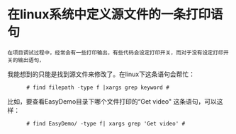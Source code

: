 # 在linux系统中定义源文件的一条打印语句 #

    在项目调试过程中，经常会有一些打印输出，有些代码会设定打印开关，而对于没有设定打印开关的输出语句，
我能想到的只能是找到源文件来修改了。在linux下这条语句会帮忙：

          # find filepath -type f |xargs grep keyword #  
  
  比如，要查看EasyDemo目录下哪个文件打印的“Get video" 这条语句，可以这样：
  
          # find EasyDemo/ -type f| xargs grep 'Get video' #
